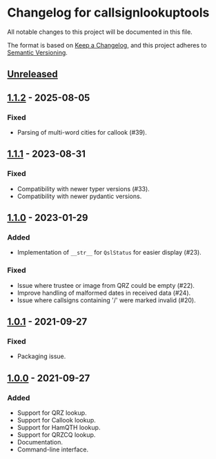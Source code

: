# Changelog for callsignlookuptools
All notable changes to this project will be documented in this file.

The format is based on [Keep a Changelog](https://keepachangelog.com/en/1.0.0/),
and this project adheres to [Semantic Versioning](https://semver.org/spec/v2.0.0.html).


## [Unreleased]


## [1.1.2] - 2025-08-05
### Fixed
- Parsing of multi-word cities for callook (#39).


## [1.1.1] - 2023-08-31
### Fixed
- Compatibility with newer typer versions (#33).
- Compatibility with newer pydantic versions.


## [1.1.0] - 2023-01-29
### Added
- Implementation of `__str__` for `QslStatus` for easier display (#23).
### Fixed
- Issue where trustee or image from QRZ could be empty (#22).
- Improve handling of malformed dates in received data (#24).
- Issue where callsigns containing '/' were marked invalid (#20).


## [1.0.1] - 2021-09-27
### Fixed
- Packaging issue.


## [1.0.0] - 2021-09-27
### Added
- Support for QRZ lookup.
- Support for Callook lookup.
- Support for HamQTH lookup.
- Support for QRZCQ lookup.
- Documentation.
- Command-line interface.


[Unreleased]: https://github.com/miaowware/callsignlookuptools/compare/v1.1.2...HEAD
[1.1.2]: https://github.com/miaowware/callsignlookuptools/releases/tag/v1.1.2
[1.1.1]: https://github.com/miaowware/callsignlookuptools/releases/tag/v1.1.1
[1.1.0]: https://github.com/miaowware/callsignlookuptools/releases/tag/v1.1.0
[1.0.1]: https://github.com/miaowware/callsignlookuptools/releases/tag/v1.0.1
[1.0.0]: https://github.com/miaowware/callsignlookuptools/releases/tag/v1.0.0
